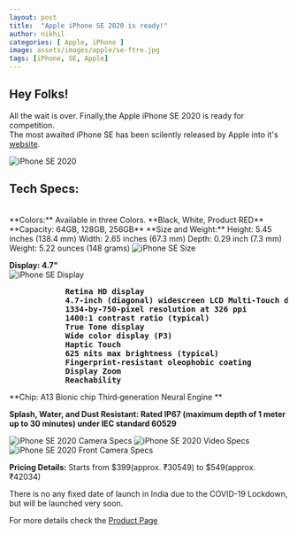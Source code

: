 ```yaml
---
layout: post
title:  "Apple iPhone SE 2020 is ready!"
author: nikhil
categories: [ Apple, iPhone ]
image: assets/images/apple/se-ftre.jpg
tags: [iPhone, SE, Apple]
---
```


## Hey Folks! ##
All the wait is over. Finally,the Apple iPhone SE 2020 is ready for competition.  
The most awaited iPhone SE has been scilently released by Apple into it's <a href="https://www.apple.com/" target="_blank">website</a>.

<img src="{{ site.baseurl }}/assets/images/apple/se-img.png" title="iPhone SE 2020" />

<h2>Tech Specs:</h2><br>
**Colors:** Available in three Colors. **Black, White, Product RED**  
**Capacity: 64GB, 128GB, 256GB**  
**Size and Weight:**  
Height: 5.45 inches (138.4 mm)  
Width: 2.65 inches (67.3 mm)  
Depth: 0.29 inch (7.3 mm)  
Weight: 5.22 ounces (148 grams)  
<img src="{{ site.baseurl }}/assets/images/apple/se-size-weight.jpg" alt="iPhone SE Size" title="iPhone SE 2020 Size" />

**Display: 4.7"**  
<img src="{{ site.baseurl }}/assets/images/apple/se-display.jpg" alt="iPhone SE Display" title="iPhone SE 2020 Display" />

<pre><b>            Retina HD display
            4.7-inch (diagonal) widescreen LCD Multi‑Touch display with IPS technology
            1334-by-750-pixel resolution at 326 ppi
            1400:1 contrast ratio (typical)
            True Tone display
            Wide color display (P3)
            Haptic Touch
            625 nits max brightness (typical)
            Fingerprint-resistant oleophobic coating
            Display Zoom
            Reachability</b></pre>

**Chip:     A13 Bionic chip
            Third‑generation Neural Engine **   

**Splash, Water, and Dust Resistant: Rated IP67 (maximum depth of 1 meter up to 30 minutes) under IEC standard 60529**  

<img src="{{ site.baseurl }}/assets/images/apple/se-camera.jpg" title="iPhone SE 2020 Camera Specs" />

<img src="{{ site.baseurl }}/assets/images/apple/se-video.jpg" title="iPhone SE 2020 Video Specs" />

<img src="{{ site.baseurl }}/assets/images/apple/se-frntcamera.jpg" title="iPhone SE 2020 Front Camera Specs" />

<img src="{{ site.baseurl }}/assets/images/apple/se-addl.jpg" alt="" />

**Pricing Details:** Starts from $399(approx. ₹30549) to $549(approx. ₹42034)

There is no any fixed date of launch in India due to the COVID-19 Lockdown, but will be launched very soon.

For more details check the <a href="https://www.apple.com/iphone-se/specs/" target="_blank">Product Page</a>
